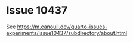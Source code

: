 # Issue 10437

See https://m.canouil.dev/quarto-issues-experiments/issue10437/subdirectory/about.html
